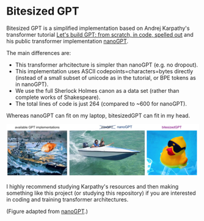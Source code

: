 Bitesized GPT
=============


Bitesized GPT is a simplified implementation based on Andrej Karpathy's
transformer tutorial
  [Let's build GPT: from scratch, in code, spelled out](https://www.youtube.com/watch?v=kCc8FmEb1nY)
and his public transformer implementation
  [nanoGPT](https://github.com/karpathy/nanoGPT).

The main differences are:

* This transformer arhcitecture is simpler than nanoGPT (e.g. no dropout).
* This implementation uses ASCII codepoints=characters=bytes directly
  (instead of a small subset of unicode as in the tutorial, or BPE tokens as
  in nanoGPT).
* We use the full Sherlock Holmes canon as a data set (rather than complete
  works of Shakespeare).
* The total lines of code is just 264 (compared to ~600 for nanoGPT).

Whereas nanoGPT can fit on my laptop, bitesizedGPT can fit in my head.

![](bitesizedGPT.png)

I highly recommend studying Karpathy's resources and then making something
like this project (or studying this repository) if you are interested in
coding and training transformer architectures.

(Figure adapted from [nanoGPT](https://github.com/karpathy/nanoGPT).)
